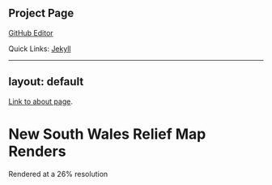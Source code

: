 ## Project Page

[GitHub Editor](https://github.com/jliang33-web/jliang33-web.github.io/edit/main/docs/index.md)

Quick Links:
[Jekyll](https://jekyllrb.com/)

---
layout: default
---

[Link to about page](./about-page.html).


# New South Wales Relief Map Renders

Rendered at a 26% resolution

